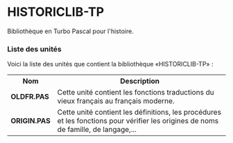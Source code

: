 # HISTORICLIB-TP
Bibliothèque en Turbo Pascal pour l'histoire.

<h3>Liste des unités</h3>

Voici la liste des unités que contient la bibliothèque «HISTORICLIB-TP» :

<table>
  <tr>
    <th>Nom</th>
    <th>Description</th>
  </tr>
  <tr>
    <td><b>OLDFR.PAS</b></td>
    <td>Cette unité contient les fonctions traductions du vieux français au français moderne.</td>
  </tr>
  <tr>
    <td><b>ORIGIN.PAS</b></td>
    <td>Cette unité contient les définitions, les procédures et les fonctions pour vérifier les origines de noms de famille, de langage,...</td>
  </tr>  
</table>
